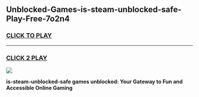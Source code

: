 
## Unblocked-Games-is-steam-unblocked-safe-Play-Free-7o2n4
<h3>
<a href="https://premium76.site?title=is-steam-unblocked-safe&ref=23A">CLICK TO PLAY</a></h3>
<hr>

<h3>
<a href="https://premium76.site?title=is-steam-unblocked-safe&ref=23A">CLICK 2 PLAY</a>
  
</h3>

<a href="https://premium76.site?title=is-steam-unblocked-safe&ref=23A"><img src="https://clearcache.store/games.png"></a>


**is-steam-unblocked-safe games unblocked: Your Gateway to Fun and Accessible Online Gaming**
